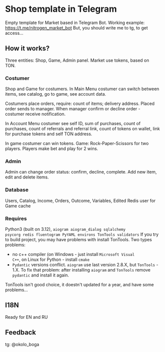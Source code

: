 # Shop template in Telegram
Empty template for Market based in Telegram Bot. 
Working example: https://t.me/nitrogen_market_bot
But, you should write me to tg, to get access...

## How it works?
Three entities: Shop, Game, Admin panel. 
Market use tokens, based on TON.

### Costumer
Shop and Game for costumers. In Main Menu costumer can switch between items, see catalog, go to game, see account data.

Costumers place orders, require: count of items; delivery address. Placed order sends to manager. When manager confirm or decline order - costumer receive notification.

In Account Menu costumer see self ID, sum of purchases, count of purchases, count of referrals and referral link, count of tokens on wallet, link for purchase tokens and self TON address.

In game costumer can win tokens. Game: Rock-Paper-Scissors for two players. Players make bet and play for 2 wins.
### Admin
Admin can change order status: confirm, decline, complete. Add new item, edit and delete items.

### Database
Users, Catalog, Income, Orders, Outcome, Variables, Edited
Redis user for Game cache 

### Requires
Python3 (built on 3.12), <code>aiogram aiogram_dialog sqlalchemy psycorg redis fluentogram PyYAML environs TonTools validators</code>
If you try to build project, you may have problems with install TonTools.
Two types problems: 
- no c++ compiler (on Windows - just install <code>Microsoft Visual C++</code>, on Linux for Python - install <code>cmake</code> 
- <code>Pydantic</code> versions conflict. <code>aiogram</code> use last version 2.8.X, but <code>TonTools</code> - 1.X. To fix that problem:
  after installing <code>aiogram</code> and <code>TonTools</code> remove <code>pydantic</code> and install it again.

TonTools isn't good choice, it doestn't updated for a year, and have some problems...

## I18N
Ready for EN and RU

## Feedback
tg: @okolo_boga
